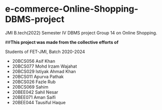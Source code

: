 # e-commerce-Online-Shopping-DBMS-project
JMI B.tech(2022) Semester IV DBMS project Group 14 on Online Shopping.

##**This project was made from the collective efforts of**

Students of FET-JMI, Batch 2020-2024
- 20BCS056 Asif Khan
- 20BCS077 Mohd Irzam Wajahat
- 20BCS029 Istiyak Ahmad Khan
- 20BCS011 Apurva Pathak
- 20BCS026 Fazle Rub
- 20BCS069 Sahim
- 20BEE042 Sahil Nesar
- 20BEE071 Aman Saifi
- 20BEE044 Tausiful Haque
